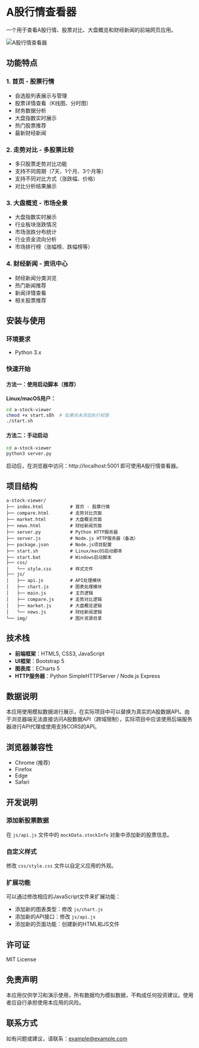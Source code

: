 # A股行情查看器

一个用于查看A股行情、股票对比、大盘概览和财经新闻的前端网页应用。

![A股行情查看器](https://via.placeholder.com/800x400?text=A股行情查看器)

## 功能特点

### 1. 首页 - 股票行情

- 自选股列表展示与管理
- 股票详情查看（K线图、分时图）
- 财务数据分析
- 大盘指数实时展示
- 热门股票推荐
- 最新财经新闻

### 2. 走势对比 - 多股票比较

- 多只股票走势对比功能
- 支持不同周期（7天、1个月、3个月等）
- 支持不同对比方式（涨跌幅、价格）
- 对比分析结果展示

### 3. 大盘概览 - 市场全景

- 大盘指数实时展示
- 行业板块涨跌情况
- 市场涨跌分布统计
- 行业资金流向分析
- 市场排行榜（涨幅榜、跌幅榜等）

### 4. 财经新闻 - 资讯中心

- 财经新闻分类浏览
- 热门新闻推荐
- 新闻详情查看
- 相关股票推荐

## 安装与使用

### 环境要求

- Python 3.x

### 快速开始

#### 方法一：使用启动脚本（推荐）

**Linux/macOS用户：**

```bash
cd a-stock-viewer
chmod +x start.sßh  # 如果尚未添加执行权限
./start.sh
```

#### 方法二：手动启动

```bash
cd a-stock-viewer
python3 server.py
```

启动后，在浏览器中访问：http://localhost:5001 即可使用A股行情查看器。

## 项目结构

```
a-stock-viewer/
├── index.html          # 首页 - 股票行情
├── compare.html        # 走势对比页面
├── market.html         # 大盘概览页面
├── news.html           # 财经新闻页面
├── server.py           # Python HTTP服务器
├── server.js           # Node.js HTTP服务器（备选）
├── package.json        # Node.js项目配置
├── start.sh            # Linux/macOS启动脚本
├── start.bat           # Windows启动脚本
├── css/
│   └── style.css       # 样式文件
├── js/
│   ├── api.js          # API处理模块
│   ├── chart.js        # 图表处理模块
│   ├── main.js         # 主页逻辑
│   ├── compare.js      # 走势对比逻辑
│   ├── market.js       # 大盘概览逻辑
│   └── news.js         # 财经新闻逻辑
└── img/                # 图片资源目录
```

## 技术栈

- **前端框架**：HTML5, CSS3, JavaScript
- **UI框架**：Bootstrap 5
- **图表库**：ECharts 5
- **HTTP服务器**：Python SimpleHTTPServer / Node.js Express

## 数据说明

本应用使用模拟数据进行展示，在实际项目中可以替换为真实的A股数据API。由于浏览器端无法直接访问A股数据API（跨域限制），实际项目中应该使用后端服务器进行API代理或使用支持CORS的API。

## 浏览器兼容性

- Chrome (推荐)
- Firefox
- Edge
- Safari

## 开发说明

### 添加新股票数据

在 `js/api.js` 文件中的 `mockData.stockInfo` 对象中添加新的股票信息。

### 自定义样式

修改 `css/style.css` 文件以自定义应用的外观。

### 扩展功能

可以通过修改相应的JavaScript文件来扩展功能：

- 添加新的图表类型：修改 `js/chart.js`
- 添加新的API接口：修改 `js/api.js`
- 添加新的页面功能：创建新的HTML和JS文件

## 许可证

MIT License

## 免责声明

本应用仅供学习和演示使用，所有数据均为模拟数据，不构成任何投资建议。使用者应自行承担使用本应用的风险。

## 联系方式

如有问题或建议，请联系：example@example.com